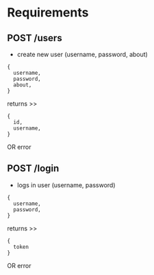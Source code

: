 # Requirements

## POST /users
- create new user (username, password, about)

```
{
  username,
  password,
  about,
}
```

returns >>

```
{
  id,
  username,
}
```

OR error

## POST /login

- logs in user (username, password)

```
{
  username,
  password,
}
```

returns >>

```
{
  token
}
```

OR error